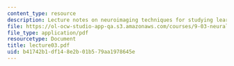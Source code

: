 ```yaml
---
content_type: resource
description: Lecture notes on neuroimaging techniques for studying learning and memory.
file: https://ol-ocw-studio-app-qa.s3.amazonaws.com/courses/9-03-neural-basis-of-learning-and-memory-fall-2007/b41742b1df148e2b01b579aa1978645e_lecture03.pdf
file_type: application/pdf
resourcetype: Document
title: lecture03.pdf
uid: b41742b1-df14-8e2b-01b5-79aa1978645e
---
```

